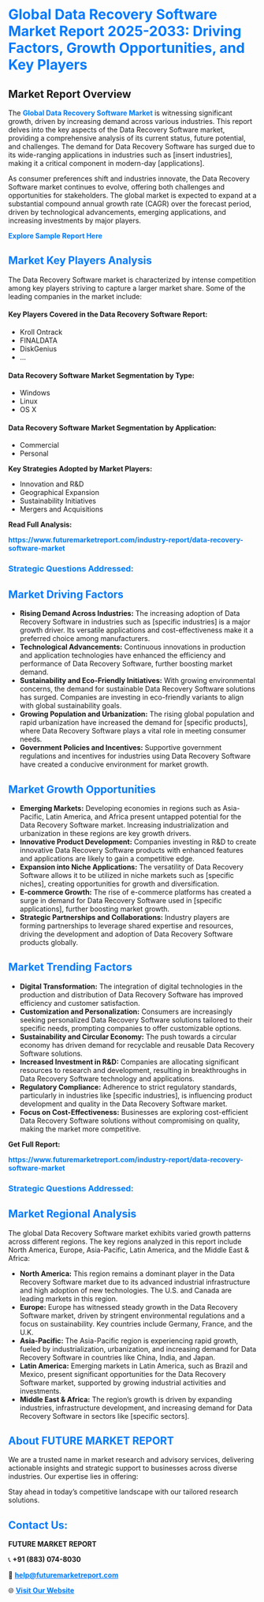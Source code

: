 <h1 style="color: #007BFF;">Global Data Recovery Software Market Report 2025-2033: Driving Factors, Growth Opportunities, and Key Players</h1>

<section id="overview">
<h2>Market Report Overview</h2>
<p>The <a href="https://www.futuremarketreport.com/industry-report/data-recovery-software-market" style="color: #007BFF; text-decoration: none;"><strong>Global Data Recovery Software Market</strong></a> is witnessing significant growth, driven by increasing demand across various industries. This report delves into the key aspects of the Data Recovery Software market, providing a comprehensive analysis of its current status, future potential, and challenges. The demand for Data Recovery Software has surged due to its wide-ranging applications in industries such as [insert industries], making it a critical component in modern-day [applications].</p>
<p>As consumer preferences shift and industries innovate, the Data Recovery Software market continues to evolve, offering both challenges and opportunities for stakeholders. The global market is expected to expand at a substantial compound annual growth rate (CAGR) over the forecast period, driven by technological advancements, emerging applications, and increasing investments by major players.</p>
</section>

<section id="overview">
<p><a href="https://www.futuremarketreport.com/request-sample/reportId=56664" style="color: #007BFF; text-decoration: none;"><strong>Explore Sample Report Here</strong></a></p>
</section>

<section id="key-players">
<h2 style="color: #007BFF;">Market Key Players Analysis</h2>
<p>The Data Recovery Software market is characterized by intense competition among key players striving to capture a larger market share. Some of the leading companies in the market include:</p>
<h4>Key Players Covered in the Data Recovery Software Report:</h4>
<ul><li>Kroll Ontrack</li><li>FINALDATA</li><li>DiskGenius</li><li>...</li></ul>
<h4>Data Recovery Software Market Segmentation by Type:</h4>
<ul><li>Windows</li><li>Linux</li><li>OS X</li></ul>

<h4>Data Recovery Software Market Segmentation by Application:</h4>
<ul><li>Commercial</li><li>Personal</li></ul>
<p><strong>Key Strategies Adopted by Market Players:</strong></p>
<ul>
<li>Innovation and R&D</li>
<li>Geographical Expansion</li>
<li>Sustainability Initiatives</li>
<li>Mergers and Acquisitions</li>
</ul>
</section>

<section>
<p><strong>Read Full Analysis: </strong></p><a href="https://www.futuremarketreport.com/industry-report/data-recovery-software-market" style="color: #007BFF; text-decoration: none;"><strong>https://www.futuremarketreport.com/industry-report/data-recovery-software-market</strong></a>
<h3 style="color: #007BFF;">Strategic Questions Addressed:</h3>
</section>

<section id="driving-factors">
<h2 style="color: #007BFF;">Market Driving Factors</h2>
<ul>
<li><strong>Rising Demand Across Industries:</strong> The increasing adoption of Data Recovery Software in industries such as [specific industries] is a major growth driver. Its versatile applications and cost-effectiveness make it a preferred choice among manufacturers.</li>
<li><strong>Technological Advancements:</strong> Continuous innovations in production and application technologies have enhanced the efficiency and performance of Data Recovery Software, further boosting market demand.</li>
<li><strong>Sustainability and Eco-Friendly Initiatives:</strong> With growing environmental concerns, the demand for sustainable Data Recovery Software solutions has surged. Companies are investing in eco-friendly variants to align with global sustainability goals.</li>
<li><strong>Growing Population and Urbanization:</strong> The rising global population and rapid urbanization have increased the demand for [specific products], where Data Recovery Software plays a vital role in meeting consumer needs.</li>
<li><strong>Government Policies and Incentives:</strong> Supportive government regulations and incentives for industries using Data Recovery Software have created a conducive environment for market growth.</li>
</ul>
</section>

<section id="growth-opportunities">
<h2 style="color: #007BFF;">Market Growth Opportunities</h2>
<ul>
<li><strong>Emerging Markets:</strong> Developing economies in regions such as Asia-Pacific, Latin America, and Africa present untapped potential for the Data Recovery Software market. Increasing industrialization and urbanization in these regions are key growth drivers.</li>
<li><strong>Innovative Product Development:</strong> Companies investing in R&D to create innovative Data Recovery Software products with enhanced features and applications are likely to gain a competitive edge.</li>
<li><strong>Expansion into Niche Applications:</strong> The versatility of Data Recovery Software allows it to be utilized in niche markets such as [specific niches], creating opportunities for growth and diversification.</li>
<li><strong>E-commerce Growth:</strong> The rise of e-commerce platforms has created a surge in demand for Data Recovery Software used in [specific applications], further boosting market growth.</li>
<li><strong>Strategic Partnerships and Collaborations:</strong> Industry players are forming partnerships to leverage shared expertise and resources, driving the development and adoption of Data Recovery Software products globally.</li>
</ul>
</section>

<section id="trending-factors">
<h2 style="color: #007BFF;">Market Trending Factors</h2>
<ul>
<li><strong>Digital Transformation:</strong> The integration of digital technologies in the production and distribution of Data Recovery Software has improved efficiency and customer satisfaction.</li>
<li><strong>Customization and Personalization:</strong> Consumers are increasingly seeking personalized Data Recovery Software solutions tailored to their specific needs, prompting companies to offer customizable options.</li>
<li><strong>Sustainability and Circular Economy:</strong> The push towards a circular economy has driven demand for recyclable and reusable Data Recovery Software solutions.</li>
<li><strong>Increased Investment in R&D:</strong> Companies are allocating significant resources to research and development, resulting in breakthroughs in Data Recovery Software technology and applications.</li>
<li><strong>Regulatory Compliance:</strong> Adherence to strict regulatory standards, particularly in industries like [specific industries], is influencing product development and quality in the Data Recovery Software market.</li>
<li><strong>Focus on Cost-Effectiveness:</strong> Businesses are exploring cost-efficient Data Recovery Software solutions without compromising on quality, making the market more competitive.</li>
</ul>
</section>

<section>
<p><strong>Get Full Report: </strong></p><a href="https://www.futuremarketreport.com/industry-report/data-recovery-software-market" style="color: #007BFF; text-decoration: none;"><strong>https://www.futuremarketreport.com/industry-report/data-recovery-software-market</strong></a>
<h3 style="color: #007BFF;">Strategic Questions Addressed:</h3>
</section>


<section id="regional-analysis">
<h2 style="color: #007BFF;">Market Regional Analysis</h2>
<p>The global Data Recovery Software market exhibits varied growth patterns across different regions. The key regions analyzed in this report include North America, Europe, Asia-Pacific, Latin America, and the Middle East & Africa:</p>
<ul>
<li><strong>North America:</strong> This region remains a dominant player in the Data Recovery Software market due to its advanced industrial infrastructure and high adoption of new technologies. The U.S. and Canada are leading markets in this region.</li>
<li><strong>Europe:</strong> Europe has witnessed steady growth in the Data Recovery Software market, driven by stringent environmental regulations and a focus on sustainability. Key countries include Germany, France, and the U.K.</li>
<li><strong>Asia-Pacific:</strong> The Asia-Pacific region is experiencing rapid growth, fueled by industrialization, urbanization, and increasing demand for Data Recovery Software in countries like China, India, and Japan.</li>
<li><strong>Latin America:</strong> Emerging markets in Latin America, such as Brazil and Mexico, present significant opportunities for the Data Recovery Software market, supported by growing industrial activities and investments.</li>
<li><strong>Middle East & Africa:</strong> The region’s growth is driven by expanding industries, infrastructure development, and increasing demand for Data Recovery Software in sectors like [specific sectors].</li>
</ul>
</section>

<footer>
<h2 style="color: #007BFF;">About FUTURE MARKET REPORT</h2>
<p>We are a trusted name in market research and advisory services, delivering actionable insights and strategic support to businesses across diverse industries. Our expertise lies in offering:</p>

<p>Stay ahead in today’s competitive landscape with our tailored research solutions.</p>

<h2 style="color: #007BFF;">Contact Us:</h2>
<p><strong>FUTURE MARKET REPORT</strong></p>
<p>📞 <strong>+91 (883) 074-8030</strong></p>
<p>📧 <strong><a href="mailto:help@futuremarketreport.com" style="color: #007BFF;">help@futuremarketreport.com</a></strong></p>
<p>🌐 <strong><a href="https://www.futuremarketreport.com/" style="color: #007BFF;">Visit Our Website</a></strong></p>
</footer>